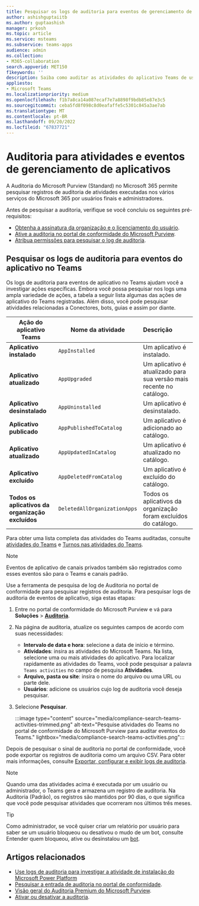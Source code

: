 ```yaml
---
title: Pesquisar os logs de auditoria para eventos de gerenciamento de aplicativos
author: ashishguptaiitb
ms.author: guptaashish
manager: prkosh
ms.topic: article
ms.service: msteams
ms.subservice: teams-apps
audience: admin
ms.collection:
- M365-collaboration
search.appverid: MET150
f1keywords: ''
description: Saiba como auditar as atividades do aplicativo Teams de usuários e administradores em sua organização.
appliesto:
- Microsoft Teams
ms.localizationpriority: medium
ms.openlocfilehash: f1b7a8ca14a087ecaf7e7a8898f9bdb85e87e3c5
ms.sourcegitcommit: ceba5fd8f098c8d0eafaffe5c5301c845a3ae7ab
ms.translationtype: MT
ms.contentlocale: pt-BR
ms.lasthandoff: 09/20/2022
ms.locfileid: "67837721"
---
```

# <a name="audit-for-app-management-activities-and-events"></a>Auditoria para atividades e eventos de gerenciamento de aplicativos

A Auditoria do Microsoft Purview (Standard) no Microsoft 365 permite pesquisar registros de auditoria de atividades executadas nos vários serviços do Microsoft 365 por usuários finais e administradores.

Antes de pesquisar a auditoria, verifique se você concluiu os seguintes pré-requisitos:

* [Obtenha a assinatura da organização e o licenciamento do usuário](/microsoft-365/compliance/set-up-basic-audit).
* [Ative a auditoria no portal de conformidade do Microsoft Purview](/microsoft-365/compliance/turn-audit-log-search-on-or-off).
* [Atribua permissões para pesquisar o log de auditoria](/microsoft-365/compliance/set-up-basic-audit).

## <a name="search-the-audit-logs-for-app-events-in-teams"></a>Pesquisar os logs de auditoria para eventos do aplicativo no Teams

Os logs de auditoria para eventos de aplicativo no Teams ajudam você a investigar ações específicas. Embora você possa pesquisar nos logs uma ampla variedade de ações, a tabela a seguir lista algumas das ações de aplicativo do Teams registradas. Além disso, você pode pesquisar atividades relacionadas a Conectores, bots, guias e assim por diante.

| Ação do aplicativo Teams                  | Nome da atividade                | Descrição                                              |
|-----------------------------------|------------------------------|:---------------------------------------------------------|
| **Aplicativo instalado**                 | `AppInstalled`               | Um aplicativo é instalado.                                     |
| **Aplicativo atualizado**                  | `AppUpgraded`                | Um aplicativo é atualizado para sua versão mais recente no catálogo. |
| **Aplicativo desinstalado**               | `AppUninstalled`             | Um aplicativo é desinstalado.                                   |
| **Aplicativo publicado**                 | `AppPublishedToCatalog`      | Um aplicativo é adicionado ao catálogo.                          |
| **Aplicativo atualizado**                   | `AppUpdatedInCatalog`        | Um aplicativo é atualizado no catálogo.                        |
| **Aplicativo excluído**                   | `AppDeletedFromCatalog`      | Um aplicativo é excluído do catálogo.                      |
| **Todos os aplicativos da organização excluídos** | `DeletedAllOrganizationApps` | Todos os aplicativos da organização foram excluídos do catálogo.          |

Para obter uma lista completa das atividades do Teams auditadas, consulte [atividades do Teams](audit-log-events.md#teams-activities) e [Turnos nas atividades do Teams](audit-log-events.md#shifts-in-teams-activities).

> [!NOTE]
> Eventos de aplicativo de canais privados também são registrados como esses eventos são para o Teams e canais padrão.

Use a ferramenta de pesquisa de log de Auditoria no portal de conformidade para pesquisar registros de auditoria. Para pesquisar logs de auditoria de eventos de aplicativo, siga estas etapas:

1. Entre no portal de conformidade do Microsoft Purview e vá para **Soluções** > **[Auditoria](https://compliance.microsoft.com/auditlogsearch)**.
1. Na página de auditoria, atualize os seguintes campos de acordo com suas necessidades:

   * **Intervalo de data e hora**: selecione a data de início e término.
   * **Atividades**: insira as atividades do Microsoft Teams. Na lista, selecione uma ou mais atividades do aplicativo. Para localizar rapidamente as atividades do Teams, você pode pesquisar a palavra `Teams activities` no campo de pesquisa **Atividades**.
   * **Arquivo, pasta ou site**: insira o nome do arquivo ou uma URL ou parte dele.
   * **Usuários**: adicione os usuários cujo log de auditoria você deseja pesquisar.

1. Selecione **Pesquisar**.

   :::image type="content" source="media/compliance-search-teams-activities-trimmed.png" alt-text="Pesquise atividades do Teams no portal de conformidade do Microsoft Purview para auditar eventos do Teams." lightbox="media/compliance-search-teams-activities.png":::

Depois de pesquisar o sinal de auditoria no portal de conformidade, você pode exportar os registros de auditoria como um arquivo CSV. Para obter mais informações, consulte [Exportar, configurar e exibir logs de auditoria](/microsoft-365/compliance/export-view-audit-log-records).

> [!NOTE]
> Quando uma das atividades acima é executada por um usuário ou administrador, o Teams gera e armazena um registro de auditoria. Na Auditoria (Padrão), os registros são mantidos por 90 dias, o que significa que você pode pesquisar atividades que ocorreram nos últimos três meses.

> [!TIP]
> Como administrador, se você quiser criar um relatório por usuário para saber se um usuário bloqueou ou desativou o mudo de um bot, consulte Entender quem bloqueou, ative ou desinstalou um [bot](/microsoftteams/platform/bots/how-to/conversations/send-proactive-messages?#understand-who-blocked-muted-or-uninstalled-a-bot).

## <a name="related-articles"></a>Artigos relacionados

* [Use logs de auditoria para investigar a atividade de instalação do Microsoft Power Platform](manage-power-platform-apps.md#use-audit-logs-to-investigate-microsoft-power-platform-installation-activity)
* [Pesquisar a entrada de auditoria no portal de conformidade](/microsoft-365/compliance/search-the-audit-log-in-security-and-compliance).
* [Visão geral do Auditoria Premium do Microsoft Purview](/microsoft-365/compliance/advanced-audit).
* [Ativar ou desativar a auditoria](/microsoft-365/compliance/turn-audit-log-search-on-or-off).
